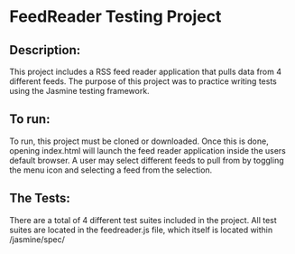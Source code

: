 # FeedReader Testing Project

## Description:
This project includes a RSS feed reader application that pulls data from 4 different feeds. 
The purpose of this project was to practice writing tests using the Jasmine testing framework.

## To run:
To run, this project must be cloned or downloaded. Once this is done, opening index.html will launch the feed reader application
inside the users default browser. A user may select different feeds to pull from by toggling the menu icon and selecting a feed from
the selection.

## The Tests:
There are a total of 4 different test suites included in the project. All test suites are located in the feedreader.js file, which
itself is located within /jasmine/spec/



